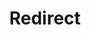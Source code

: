 ﻿---
layout: src/layouts/Redirect.astro
title: Redirect
redirect: https://yamldoc.liuyan.wang/docs/deployments/aws/s3
pubDate:  2023-01-01
navSearch: false
navSitemap: false
navMenu: false
---
